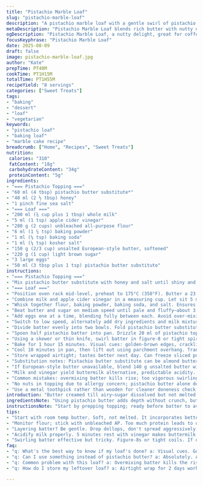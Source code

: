 ```yaml
---
title: "Pistachio Marble Loaf"
slug: "pistachio-marble-loaf"
description: "A pistachio marble loaf with a gentle swirl of pistachio butter and maple-sweetened topping. Leavened with baking powder and baking soda, balanced acidity from apple cider vinegar in milk. Rich, buttery crumb offset by the nutty-green pistachio depth. Reliable texture from standard AP flour, with subtle adjustments to sugars and fats. Aroma evolves from sweet maple and roasted nuts, with a faint tang from cultured buttermilk substitute. Baking until toothpick clean signals doneness; crust golden, edges pulling just from pan. Makes eight servings suitable for vegetarian diets without tree nuts in garnish."
metaDescription: "Pistachio Marble Loaf blends rich butter with nutty depth. Ideal for tea or coffee time. Texture and flavor meld with time."
ogDescription: "Pistachio Marble Loaf, a nutty delight, great for coffee breaks. Aroma of maple, crumb tender with a gentle swirl."
focusKeyphrase: "Pistachio Marble Loaf"
date: 2025-08-09
draft: false
image: pistachio-marble-loaf.jpg
author: "Kate"
prepTime: PT40M
cookTime: PT1H15M
totalTime: PT1H55M
recipeYield: "8 servings"
categories: ["Sweet Treats"]
tags:
- "baking"
- "dessert"
- "loaf"
- "vegetarian"
keywords:
- "pistachio loaf"
- "baking loaf"
- "marble cake recipe"
breadcrumb: ["Home", "Recipes", "Sweet Treats"]
nutrition: 
 calories: "310"
 fatContent: "18g"
 carbohydrateContent: "34g"
 proteinContent: "5g"
ingredients:
- "=== Pistachio Topping ==="
- "60 ml (4 tbsp) pistachio butter substitute*"
- "40 ml (2 ½ tbsp) honey"
- "1 pinch fine sea salt"
- "=== Loaf ==="
- "200 ml (¾ cup plus 1 tbsp) whole milk"
- "5 ml (1 tsp) apple cider vinegar"
- "280 g (2 cups) unbleached all-purpose flour"
- "6 ml (1 ¼ tsp) baking powder"
- "1 ml (¼ tsp) baking soda"
- "1 ml (¼ tsp) kosher salt"
- "150 g (2/3 cup) unsalted European-style butter, softened"
- "220 g (1 cup) light brown sugar"
- "3 large eggs"
- "50 ml (3 tbsp plus 1 tsp) pistachio butter substitute"
instructions:
- "=== Pistachio Topping ==="
- "Mix pistachio butter substitute with honey and salt until shiny and fluid. Set aside. Pours easily but holds some body; will glide smoothly over batter later."
- "=== Loaf ==="
- "Position oven rack mid-level, preheat to 175°C (350°F). Butter a 23 x 13 cm loaf pan; line with parchment strip leaving overhang on two sides for easy lift-out."
- "Combine milk and apple cider vinegar in a measuring cup. Let sit 5 minutes — acid curdles milk slightly, mimics buttermilk for tender crumb and activates baking soda."
- "Whisk together flour, baking powder, baking soda, and salt. Ensures even distribution, prevents clumps."
- "Beat butter and sugar on medium speed until pale and fluffy—about 3 to 4 minutes. Do not skimp; air incorporation traps pockets, giving lift."
- "Add eggs one at a time, blending fully between each. Avoid over-mixing—stop when homogenous."
- "Switch to low speed, alternately add dry ingredients and milk mixture, starting and ending with dry. Mix until just combined; overworking toughens dough."
- "Divide batter evenly into two bowls. Fold pistachio butter substitute into half the batter gently, preserving some air."
- "Spoon half pistachio batter into pan. Drizzle 20 ml of pistachio topping in thin threads over it. Carefully layer half plain batter atop; smooth gently. Drizzle another 20 ml of topping. Repeat layering finishing with plain batter on top. No topping on surface to avoid over-browning."
- "Using a skewer or thin knife, swirl batter in figure-8 or tight spirals to create marbled effect. Don’t overmix or batter will homogenize — contrast is key."
- "Bake for 1 hour 15 minutes. Visual cues: golden-brown edges, crackling sounds subside, toothpick inserted centrally comes out with few moist crumbs but no raw streaks."
- "Cool 10 minutes in pan, then lift out using parchment overhang. Transfer to rack, cool completely (about 3 hours) before slicing — structure firms and flavors meld."
- "Store wrapped airtight; tastes better next day. Can freeze sliced portions."
- "Substitution notes: Pistachio butter substitute can be almond butter tinted with matcha powder for needed color/tone. Honey replaces maple for milder floral note; keeps stickiness and moisture intact."
- "If European-style butter unavailable, blend 140 g unsalted butter with 10 ml heavy cream for similar fat content and softness."
- "Milk and vinegar yield buttermilk alternative, predictable acidity. Avoid skipping step or the baking soda won’t activate correctly; loaf will be dense."
- "Common mistakes: overmixing batter kills rise; too vigorous swirling blends colors; skipping parchment makes unmolding risky."
- "No nuts in topping due to allergy concern; pistachio butter alone delivers flavor."
- "Use a metal toothpick rather than wooden for cleaner doneness check."
introduction: "Butter creamed till airy—sugar dissolved but not melted. Eggs incorporated gently to keep volume. Milk sours briefly with vinegar to activate baking soda; acid-base reaction critical to rise and crumb texture. Simple flour blend—no special pastry flour, yet tender. Pistachio flavor layered, swirled — not blended to death. A loaf that speaks visual language: marbled, golden crust, faint crackling while cooling hints moisture escape. Texture firm, crumb tender but not crumbly. Slice reveals pale pistachio green veins through vanilla base. Toasted aroma faintly nutty mingles with warm butter scent. Wait the 3-hour cooldown, not optional. The way batter mingles with topping crucial, not just aesthetics—improper folding equals flat loaf. This one’s nuanced in timing and feel, not complicated in ingredients. "
ingredientsNote: "Using pistachio butter adds depth without crunch, but if unavailable, almond or cashew butter tinted with ground matcha powder works. It’s about balance—too much flavor overpowers; too little, faintness. Honey replaces maple to reduce overpowering sweet notes, keeping sticky finish. Split sugars between white and light brown reduces crystallization risk. Milk acidified with vinegar substitutes buttermilk without needing specialty dairy. Butter softened to room temp but not melted ensures better creaming; fight overly soft or cold butter for ideal integration. Flour should be unbleached AP; avoid cake flour here or loaf gets too crumbly. Baking powder and soda combined create timely leavening, make sure powder is fresh to keep reliable rise. Salt used to balance sweetness and accentuate pistachio."
instructionsNote: "Start by prepping topping; ready before batter to avoid delay. Heating oven early ensures predictable bake. Milk–vinegar rest allows curd formation, critical for active leavening agents. Sifting dry ingredients prevents clumps; a step to skip and risk uneven pockets, dense spots. Creaming butter and sugar well traps air — methodically beat 3-4 minutes, not rushed. Eggs added gradually prevent breaking emulsion. Folding pistachio butter into part batter ensures marbling, don’t overmix or color disappears. Layering done carefully avoids deflating batter; spreading batter using silicone spatula delays bubbles escaping. Swirling requires gentle strokes — too vigorous mixes through, too shallow leaves no marbling. Baking long and slow—170-175°C consistent—not too hot to avoid cracking crust and dry inside. Cooling fully before slicing critical; warm bread is fragile, crumbs everywhere. Checking doneness visually and by toothpick better than clock. Adapt based on ambient humidity—if batter too loose, flour adjustment may be needed; too stiff, more milk carefully added. Final loaf stores well wrapped for 2 days, freeze for longer."
tips:
- "Start with room temp butter. Soft, not melted. It incorporates better. Whip it till fluffy, 3-4 minutes of good creaming important."
- "Monitor flour; stick with unbleached AP. Too much protein leads to dense loaf. Avoid cake flour. Not right here."
- "Layering batter? Be gentle. Drop dollops, don't spread aggressively. Keep air bubbles. It helps rise. Too much mixing? No contrast."
- "Acidify milk properly. 5 minutes rest with vinegar makes buttermilk substitute. If skipped, loaf won’t rise correctly."
- "Swirling batter effective but tricky. Figure-8s or tight coils. If overdone, mixing occurs, no marbling left. Needs a light touch."
faq:
- "q: What's the best way to know if my loaf's done? a: Visual cues. Golden edges, coolth diminishing. Toothpick test - few moist crumbs."
- "q: Can I use something instead of pistachio butter? a: Absolutely. Almond or cashew butter tinted with matcha works fine. Adjust flavor intensity."
- "q: Common problem with this loaf? a: Overmixing batter kills the rise; it’s dense. Swirling too hard merges colors. Pay attention."
- "q: How do I store my leftover loaf? a: Airtight wrap for 2 days works. Freeze sliced parts too. Keeps longer, but texture may change."

---
```

